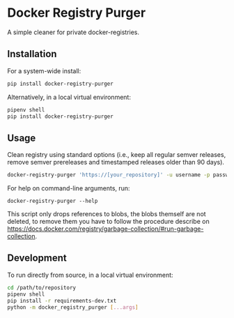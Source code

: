 # Docker Registry Purger

A simple cleaner for private docker-registries.


## Installation

For a system-wide install:

```sh
pip install docker-registry-purger
```

Alternatively, in a local virtual environment:

```sh
pipenv shell
pip install docker-registry-purger
```


## Usage

Clean registry using standard options (i.e., keep all regular semver releases, remove semver prereleases and timestamped releases older than 90 days).

```sh
docker-registry-purger 'https://[your_repository]' -u username -p password
```

For help on command-line arguments, run:

```
docker-registry-purger --help
```

This script only drops references to blobs, the blobs themself are not deleted,
to remove them you have to follow the procedure describe on
https://docs.docker.com/registry/garbage-collection/#run-garbage-collection.


## Development

To run directly from source, in a local virtual environment:

```sh
cd /path/to/repository
pipenv shell
pip install -r requirements-dev.txt
python -m docker_registry_purger [...args]
```
